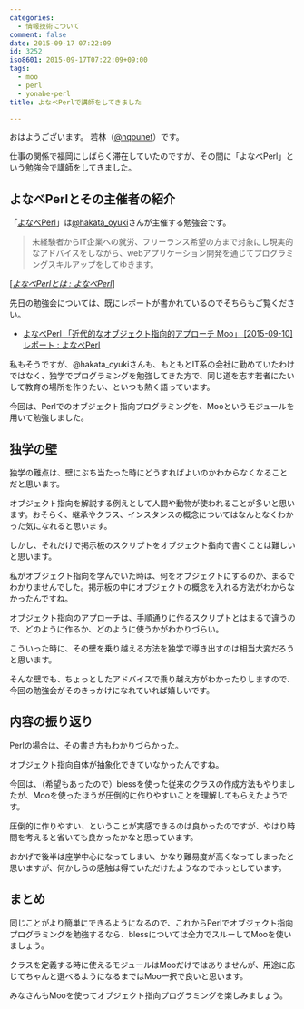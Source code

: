 ```yaml
---
categories:
  - 情報技術について
comment: false
date: 2015-09-17 07:22:09
id: 3252
iso8601: 2015-09-17T07:22:09+09:00
tags:
  - moo
  - perl
  - yonabe-perl
title: よなべPerlで講師をしてきました

---
```


<p>おはようございます。
若林（<a href="https://twitter.com/nqounet">@nqounet</a>）です。</p>

<p>仕事の関係で福岡にしばらく滞在していたのですが、その間に「よなべPerl」という勉強会で講師をしてきました。</p>



<h2>よなべPerlとその主催者の紹介</h2>

<p>「<a href="http://yonabeperl.blog.jp/">よなべPerl</a>」は<a href="https://twitter.com/hakata_oyuki">@hakata_oyuki</a>さんが主催する勉強会です。</p>

<blockquote cite="http://yonabeperl.blog.jp/archives/30041149.html" title="よなべPerlとは : よなべPerl" class="blockquote"><p>未経験者からIT企業への就労、フリーランス希望の方まで対象にし現実的なアドバイスをしながら、webアプリケーション開発を通じてプログラミングスキルアップをしてゆきます。
</p></blockquote>

<div class="cite">[<cite><a href="http://yonabeperl.blog.jp/archives/30041149.html">よなべPerlとは : よなべPerl</a></cite>]</div>

<p>先日の勉強会については、既にレポートが書かれているのでそちらもご覧ください。</p>

<ul>
<li><a href="http://yonabeperl.blog.jp/archives/42699668.html">よなべPerl 「近代的なオブジェクト指向的アプローチ Moo」 [2015-09-10] レポート : よなべPerl</a></li>
</ul>

<p>私もそうですが、@hakata_oyukiさんも、もともとIT系の会社に勤めていたわけではなく、独学でプログラミングを勉強してきた方で、同じ道を志す若者にたいして教育の場所を作りたい、といつも熱く語っています。</p>

<p>今回は、Perlでのオブジェクト指向プログラミングを、Mooというモジュールを用いて勉強しました。</p>

<h2>独学の壁</h2>

<p>独学の難点は、壁にぶち当たった時にどうすればよいのかわからなくなることだと思います。</p>

<p>オブジェクト指向を解説する例えとして人間や動物が使われることが多いと思います。おそらく、継承やクラス、インスタンスの概念についてはなんとなくわかった気になれると思います。</p>

<p>しかし、それだけで掲示板のスクリプトをオブジェクト指向で書くことは難しいと思います。</p>

<p>私がオブジェクト指向を学んでいた時は、何をオブジェクトにするのか、まるでわかりませんでした。掲示板の中にオブジェクトの概念を入れる方法がわからなかったんですね。</p>

<p>オブジェクト指向のアプローチは、手順通りに作るスクリプトとはまるで違うので、どのように作るか、どのように使うかがわかりづらい。</p>

<p>こういった時に、その壁を乗り越える方法を独学で導き出すのは相当大変だろうと思います。</p>

<p>そんな壁でも、ちょっとしたアドバイスで乗り越え方がわかったりしますので、今回の勉強会がそのきっかけになれていれば嬉しいです。</p>

<h2>内容の振り返り</h2>

<p>Perlの場合は、その書き方もわかりづらかった。</p>

<p>オブジェクト指向自体が抽象化できていなかったんですね。</p>

<p>今回は、（希望もあったので）blessを使った従来のクラスの作成方法もやりましたが、Mooを使ったほうが圧倒的に作りやすいことを理解してもらえたようです。</p>

<p>圧倒的に作りやすい、ということが実感できるのは良かったのですが、やはり時間を考えると省いても良かったかなと思っています。</p>

<p>おかげで後半は座学中心になってしまい、かなり難易度が高くなってしまったと思いますが、何かしらの感触は得ていただけたようなのでホッとしています。</p>

<h2>まとめ</h2>

<p>同じことがより簡単にできるようになるので、これからPerlでオブジェクト指向プログラミングを勉強するなら、blessについては全力でスルーしてMooを使いましょう。</p>

<p>クラスを定義する時に使えるモジュールはMooだけではありませんが、用途に応じてちゃんと選べるようになるまではMoo一択で良いと思います。</p>

<p>みなさんもMooを使ってオブジェクト指向プログラミングを楽しみましょう。</p>
    	